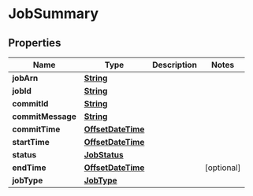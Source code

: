 

# JobSummary


## Properties

| Name | Type | Description | Notes |
|------------ | ------------- | ------------- | -------------|
|**jobArn** | [**String**](String.md) |  |  |
|**jobId** | [**String**](String.md) |  |  |
|**commitId** | [**String**](String.md) |  |  |
|**commitMessage** | [**String**](String.md) |  |  |
|**commitTime** | [**OffsetDateTime**](OffsetDateTime.md) |  |  |
|**startTime** | [**OffsetDateTime**](OffsetDateTime.md) |  |  |
|**status** | [**JobStatus**](JobStatus.md) |  |  |
|**endTime** | [**OffsetDateTime**](OffsetDateTime.md) |  |  [optional] |
|**jobType** | [**JobType**](JobType.md) |  |  |



